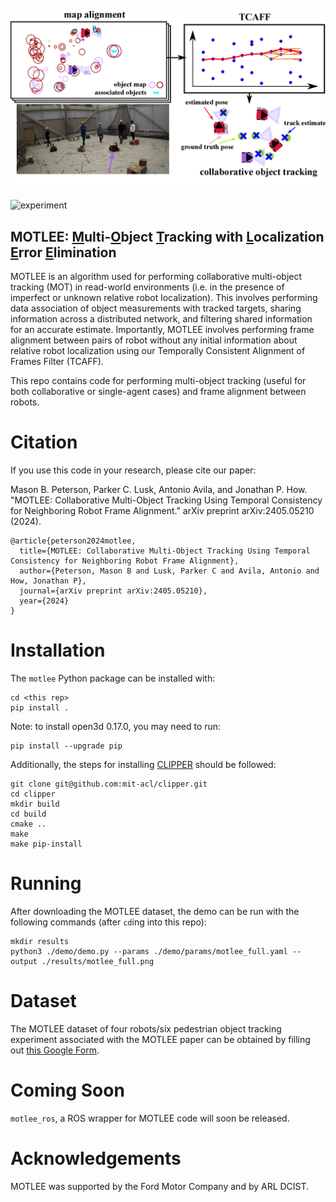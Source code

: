 ![motlee](./media/banner.png)

![experiment](./media/experiment.gif)

## MOTLEE: <ins>M</ins>ulti-<ins>O</ins>bject <ins>T</ins>racking with <ins>L</ins>ocalization <ins>E</ins>rror <ins>E</ins>limination

MOTLEE is an algorithm used for performing collaborative multi-object tracking (MOT) in read-world environments (i.e. in the presence of imperfect or unknown relative robot localization). 
This involves performing data association of object measurements with tracked targets, sharing information across a distributed network, and filtering shared information for an accurate estimate. 
Importantly, MOTLEE involves performing frame alignment between pairs of robot without any initial information about relative robot localization using our Temporally Consistent Alignment of Frames Filter (TCAFF).

This repo contains code for performing multi-object tracking (useful for both collaborative or single-agent cases) and frame alignment between robots.

# Citation

If you use this code in your research, please cite our paper:

Mason B. Peterson, Parker C. Lusk, Antonio Avila, and Jonathan P. How. "MOTLEE: Collaborative Multi-Object Tracking Using Temporal Consistency for Neighboring Robot Frame Alignment." arXiv preprint arXiv:2405.05210 (2024).

```
@article{peterson2024motlee,
  title={MOTLEE: Collaborative Multi-Object Tracking Using Temporal Consistency for Neighboring Robot Frame Alignment},
  author={Peterson, Mason B and Lusk, Parker C and Avila, Antonio and How, Jonathan P},
  journal={arXiv preprint arXiv:2405.05210},
  year={2024}
}
```

# Installation

The `motlee` Python package can be installed with:

```
cd <this rep>
pip install .
```

Note: to install open3d 0.17.0, you may need to run:

```
pip install --upgrade pip
```

Additionally, the steps for installing [CLIPPER](https://github.com/mit-acl/clipper) should be followed:

```
git clone git@github.com:mit-acl/clipper.git
cd clipper
mkdir build
cd build
cmake ..
make
make pip-install
```

# Running

After downloading the MOTLEE dataset, the demo can be run with the following commands (after `cd`ing into this repo):

```
mkdir results
python3 ./demo/demo.py --params ./demo/params/motlee_full.yaml --output ./results/motlee_full.png
```

# Dataset

The MOTLEE dataset of four robots/six pedestrian object tracking experiment associated with the MOTLEE paper can be obtained by filling out [this Google Form](https://forms.gle/aKoQqBDXJVYe38mK9).

# Coming Soon

`motlee_ros`, a ROS wrapper for MOTLEE code will soon be released.

# Acknowledgements

MOTLEE was supported by the Ford Motor Company and by ARL DCIST.


